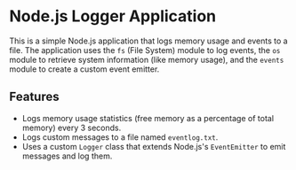 # Node.js Logger Application

This is a simple Node.js application that logs memory usage and events to a file. The application uses the `fs` (File System) module to log events, the `os` module to retrieve system information (like memory usage), and the `events` module to create a custom event emitter.

## Features
- Logs memory usage statistics (free memory as a percentage of total memory) every 3 seconds.
- Logs custom messages to a file named `eventlog.txt`.
- Uses a custom `Logger` class that extends Node.js's `EventEmitter` to emit messages and log them.


